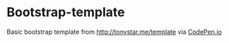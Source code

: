 # Bootstrap-template
Basic bootstrap template from http://tonystar.me/template via [CodePen.io](https://codepen.io/tonystar/pen/pJpROO)
